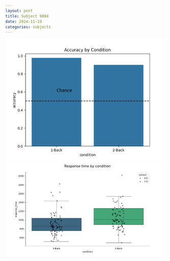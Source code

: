 ```yaml
---
layout: post
title: Subject 9004
date: 2024-11-19
categories: subjects
---
```


![](data/9004/run-22/9004_ATS_acc.png)
![](data/9004/run-22/9004_ATS_rt.png)
